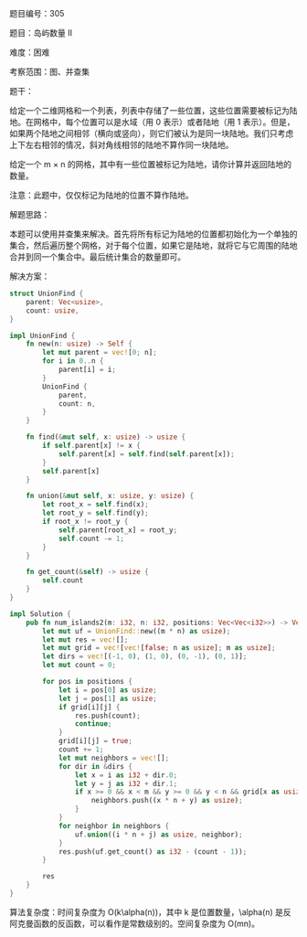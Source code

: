 题目编号：305

题目：岛屿数量 II

难度：困难

考察范围：图、并查集

题干：

给定一个二维网格和一个列表，列表中存储了一些位置，这些位置需要被标记为陆地。在网格中，每个位置可以是水域（用 0 表示）或者陆地（用 1 表示）。但是，如果两个陆地之间相邻（横向或竖向），则它们被认为是同一块陆地。我们只考虑上下左右相邻的情况，斜对角线相邻的陆地不算作同一块陆地。

给定一个 m × n 的网格，其中有一些位置被标记为陆地，请你计算并返回陆地的数量。

注意：此题中，仅仅标记为陆地的位置不算作陆地。

解题思路：

本题可以使用并查集来解决。首先将所有标记为陆地的位置都初始化为一个单独的集合，然后遍历整个网格，对于每个位置，如果它是陆地，就将它与它周围的陆地合并到同一个集合中。最后统计集合的数量即可。

解决方案：

```rust
struct UnionFind {
    parent: Vec<usize>,
    count: usize,
}

impl UnionFind {
    fn new(n: usize) -> Self {
        let mut parent = vec![0; n];
        for i in 0..n {
            parent[i] = i;
        }
        UnionFind {
            parent,
            count: n,
        }
    }

    fn find(&mut self, x: usize) -> usize {
        if self.parent[x] != x {
            self.parent[x] = self.find(self.parent[x]);
        }
        self.parent[x]
    }

    fn union(&mut self, x: usize, y: usize) {
        let root_x = self.find(x);
        let root_y = self.find(y);
        if root_x != root_y {
            self.parent[root_x] = root_y;
            self.count -= 1;
        }
    }

    fn get_count(&self) -> usize {
        self.count
    }
}

impl Solution {
    pub fn num_islands2(m: i32, n: i32, positions: Vec<Vec<i32>>) -> Vec<i32> {
        let mut uf = UnionFind::new((m * n) as usize);
        let mut res = vec![];
        let mut grid = vec![vec![false; n as usize]; m as usize];
        let dirs = vec![(-1, 0), (1, 0), (0, -1), (0, 1)];
        let mut count = 0;

        for pos in positions {
            let i = pos[0] as usize;
            let j = pos[1] as usize;
            if grid[i][j] {
                res.push(count);
                continue;
            }
            grid[i][j] = true;
            count += 1;
            let mut neighbors = vec![];
            for dir in &dirs {
                let x = i as i32 + dir.0;
                let y = j as i32 + dir.1;
                if x >= 0 && x < m && y >= 0 && y < n && grid[x as usize][y as usize] {
                    neighbors.push((x * n + y) as usize);
                }
            }
            for neighbor in neighbors {
                uf.union((i * n + j) as usize, neighbor);
            }
            res.push(uf.get_count() as i32 - (count - 1));
        }

        res
    }
}
```

算法复杂度：时间复杂度为 O(k\alpha(n))，其中 k 是位置数量，\alpha(n) 是反阿克曼函数的反函数，可以看作是常数级别的。空间复杂度为 O(mn)。